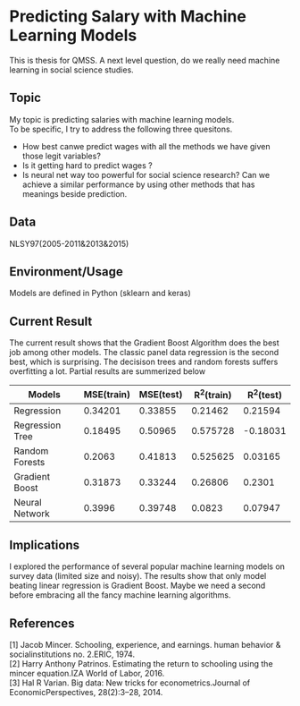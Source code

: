 # Predicting Salary with Machine Learning Models
This is thesis for QMSS. A next level question, do we really need machine learning in social science studies.
## Topic
My topic is predicting salaries with machine learning models. <br/>
To be specific, I try to address the following three quesitons.
- How best canwe predict wages with all the methods we have given those legit variables? 
- Is it getting hard to predict wages ?  
- Is neural net way too powerful for social science research? Can we achieve a similar performance by using other methods that has meanings beside prediction.   

## Data
NLSY97(2005-2011&2013&2015)

## Environment/Usage
Models are defined in Python (sklearn and keras)

## Current Result
The current result shows that the  Gradient Boost Algorithm does the best job among other models. The classic panel data regression is the second best, which is surprising. The decisison trees and random forests suffers overfitting a lot. Partial results are summerized below

| Models      | MSE(train)|MSE(test)| R<sup>2</sup>(train) |R<sup>2</sup>(test)|
| ------------- | ---------- | ----------- | ----------- |----------- |
|Regression|  0.34201 | 0.33855 | 0.21462 | 0.21594|
| Regression Tree | 0.18495 | 0.50965 | 0.575728 | -0.18031| 
|Random Forests|0.2063|0.41813|0.525625|0.03165|
|Gradient Boost|0.31873|0.33244|0.26806|0.2301|
|Neural Network|0.3996|0.39748|0.0823|0.07947|


## Implications
I explored the performance of several popular machine learning models on survey data (limited size and noisy). The results show that only model beating linear regression is Gradient Boost. Maybe we need a second before embracing all the fancy machine learning algorithms. 

## References

[1] Jacob  Mincer.   Schooling,  experience,  and  earnings.  human  behavior  &  socialinstitutions no. 2.ERIC, 1974. <br>
[2] Harry Anthony Patrinos.  Estimating the return to schooling using the mincer equation.IZA World of Labor, 2016. <br>
[3] Hal  R  Varian. Big data:  New  tricks  for  econometrics.Journal of EconomicPerspectives, 28(2):3–28, 2014.